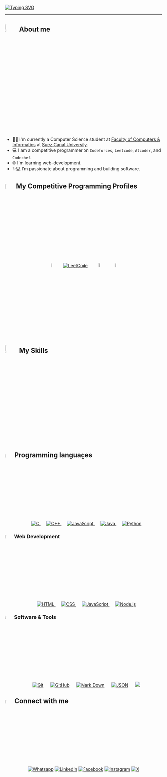 <!-- Name Section -->

<a href="https://git.io/typing-svg"><img src="https://readme-typing-svg.herokuapp.com?font=Helvetica&weight=200&size=32&duration=2000&pause=1000&color=5BDFF7&center=true&vCenter=true&width=880&height=66&lines=Hello+There!+👋+I'm+Mahmoud+Abdellah." alt="Typing SVG" /></a>

***

<!-- About me Section -->

## <img src = "https://media2.giphy.com/media/dAoYmsTJgSXcb6K8rj/100.webp?cid=9e605847broqlqdqwcsg84uttaoq9vjsbbzpv8bvkubr2cj4&ep=v1_stickers_search&rid=100.webp&ct=s" width = 8%> About me
<br>


- 👨‍💻 I'm currently a Computer Science student at [Faculty of Computers & Informatics](http://suez.edu.eg/ar/%d9%83%d9%84%d9%8a%d8%a9-%d8%a7%d9%84%d8%ad%d8%a7%d8%b3%d8%a8%d8%a7%d8%aa-%d9%88%d8%a7%d9%84%d9%85%d8%b9%d9%84%d9%88%d9%85%d8%a7%d8%aa/) at [Suez Canal University](http://suez.edu.eg/ar/).
- :computer: I am a competitive programmer on `Codeforces`, `Leetcode`, `Atcoder`, and `Codechef`.
- 🌐 I'm learning web-development.
-  ✨💻 I’m passionate about programming and building software.



## <img src="https://media0.giphy.com/media/CpAoNQKJRLAIDhGKST/100.webp?cid=9e605847weefzsve9cx90a6zs5zl37crrsmptp25ww69xhzd&ep=v1_stickers_search&rid=100.webp&ct=s" width= 6%> My Competitive Programming Profiles
<div align="center" width=100%>
  <a href="https://codeforces.com/profile/mahmoud_abdellah14"><img src="https://img.icons8.com/external-tal-revivo-shadow-tal-revivo/50/000000/external-codeforces-programming-competitions-and-contests-programming-community-logo-shadow-tal-revivo.png" alt="Code Forces" width=6%/></a>
	  &emsp; 
	<a href="https://leetcode.com/u/Abo_abdellah14/"><img src="https://img.icons8.com/external-tal-revivo-shadow-tal-revivo/50/000000/external-level-up-your-coding-skills-and-quickly-land-a-job-logo-shadow-tal-revivo.png" alt="LeetCode" width=%6/></a>
	  &emsp; 
	<a href="https://atcoder.jp/users/Mahmoud_Abdellah"><img src="https://i.ibb.co/Q9WSjDB/logo.png" alt="AtCoder" width=6%/></a>
	  &emsp; 
	<a href="https://www.codechef.com/users/mahmoud14"><img src="https://img.icons8.com/color/50/000000/codechef.png" alt="Code Chef" width=6%/></a>

</div>

## <img src="https://media1.giphy.com/media/oOylMv2oLDxcxGzYn6/100.webp?cid=9e6058472ynuqpsjkjgdela8d6aar77b9g4uxgn4mggtshp2&ep=v1_stickers_search&rid=100.webp&ct=s" width ="8%"> My Skills
## <img src = "https://media0.giphy.com/media/kAm4u0lhDCmXnugz6p/100.webp?cid=9e605847cnrdv4ho8qle8h55m534u07kis62cmhvwc2ugf2l&ep=v1_stickers_search&rid=100.webp&ct=ts?raw=true" width=5%> Programming languages

<p align="center"> 
  &emsp; 
  <a href="https://www.cprogramming.com/" target="_blank"> 
    <img alt="C" src="https://img.shields.io/badge/C%20-%232370ED.svg?style=plastic&logo=c&logoColor=white">
  </a> 
  &emsp;
  <a href="https://www.w3schools.com/cpp/" target="_blank"> 
    <img alt="C++" src="https://img.shields.io/badge/C++%20-%2300599C.svg?style=plastic&logo=c%2B%2B&logoColor=white">
  </a> 
  &emsp;
  <a href="https://developer.mozilla.org/en-US/docs/Web/JavaScript" target="_blank"> 
     <img alt="JavaScript" src="https://img.shields.io/badge/JavaScript%20-%23F7DF1E.svg?style=plastic&logo=javascript&logoColor=black">
   </a>
  &emsp;
  <a href="https://www.java.com" target="_blank"> 
    <img alt="Java" src="https://img.shields.io/badge/Java-%23007396.svg?style=plastic&logo=java&logoColor=white">
  </a>
  &emsp;
   <a href="https://www.python.org" target="_blank">
    <img alt="Python" src="https://img.shields.io/badge/Python%20-%2314354C.svg?style=plastic&logo=python&logoColor=white">
  </a>
</p>

### <img src = "https://media0.giphy.com/media/YULPJoecGetvtOm1H0/100.webp?cid=9e605847a14pi8qpsw235ekozuxq6ve1j44fuutj1t35bvdb&ep=v1_stickers_search&rid=100.webp&ct=s" width=5%>  Web Development
<p align="center"> 
  &emsp; 
  <a href="https://www.w3.org/html/" target="_blank"> 
   <img alt="HTML" src="https://img.shields.io/badge/HTML5%20-%23E34F26.svg?style=plastic&logo=html5&logoColor=white">
  </a>   
  &emsp;
  <a href="https://www.w3schools.com/css/" target="_blank">
    <img alt="CSS" src="https://img.shields.io/badge/CSS%20-%231572B6.svg?style=plastic&logo=css3&logoColor=white">
  </a> 
  &emsp;
  <a href="https://developer.mozilla.org/en-US/docs/Web/JavaScript" target="_blank"> 
     <img alt="JavaScript" src="https://img.shields.io/badge/JavaScript%20-%23F7DF1E.svg?style=plastic&logo=javascript&logoColor=black">
   </a>
  &emsp; 
  <a href="#" target="_blank"> 
     <img alt="Node.js" src="https://img.shields.io/badge/Node.js-43853D?style=plastic&logo=node.js&logoColor=white">
   </a>
</p>

 ### <img src = "https://media4.giphy.com/media/j5PbVki8141Nq23MCg/100.webp?cid=9e605847p10zjeyo2mgckj85crelhcdyugzrvkdw61hwcrqb&ep=v1_stickers_search&rid=100.webp&ct=s" width=5%>  Software & Tools
 
<p align="center">
  &emsp;
    <a href="#"><img alt="Git" src="https://img.shields.io/badge/Git%20-%23F05033.svg?style=plastic&logo=git&logoColor=white"></a>
  &emsp;
    <a href="#"><img alt="GitHub" src="https://img.shields.io/badge/github-%23181717.svg?style=plastic&logo=github&logoColor=white"></a>
  &emsp;
    <a href="#"><img alt="Mark Down" src="https://img.shields.io/badge/Markdown-000000?style=plastic&logo=markdown&logoColor=white"></a>
  &emsp;
    <a href="#"><img alt="JSON" img src="https://img.shields.io/badge/json-%23000000.svg?style=plastic&logo=json&logoColor=white"></a>
  &emsp;
    <a href="#"><img src="https://img.shields.io/badge/latex-%23008080.svg?&style=plastic&logo=latex&logoColor=white" /></a>

</p>

<!-- Connect me Section -->
## <img src = "https://media4.giphy.com/media/GbxZdp9V9TojWhTFeK/100.webp?cid=9e605847fe6kh4a6su66vjalljfd2elsapj9a3d02ocj7x98&ep=v1_stickers_search&rid=100.webp&ct=s" width = 5%> Connect with me

<p align="center">
	<a href="https://wa.me/0201145325772"><img src="https://img.shields.io/badge/whatsapp-%2325D366.svg?style=plastic&logo=whatsapp&logoColor=white" alt="Whatsapp"/></a>
	<a href="https://www.linkedin.com/in/mahmoud-3bdellah?lipi=urn%3Ali%3Apage%3Ad_flagship3_profile_view_base_contact_details%3BUBRufL%2FoS9iR5SsgPBVA5g%3D%3D"><img src="https://img.shields.io/badge/linkedin-%230A66C2.svg?style=plastic&logo=linkedin&logoColor=white" alt="LinkedIn"/></a>
	<a href="https://www.facebook.com/profile.php?id=100004830498308"><img src="https://img.shields.io/badge/facebook-%231877F2.svg?style=plastic&logo=facebook&logoColor=white" alt="Facebook"/></a>
	<a href="https://www.instagram.com/mahmoud_abdellah_/"><img src="https://img.shields.io/badge/instagram-%23E4405F.svg?style=plastic&logo=instagram&logoColor=white" alt="Instagram"/></a>
 <a href="https://x.com/Abo_3bdellah"><img src="https://img.shields.io/badge/Twitter-fff?style=flat&logo=x&logoColor=black" alt="X"/></a>
	
</p>
